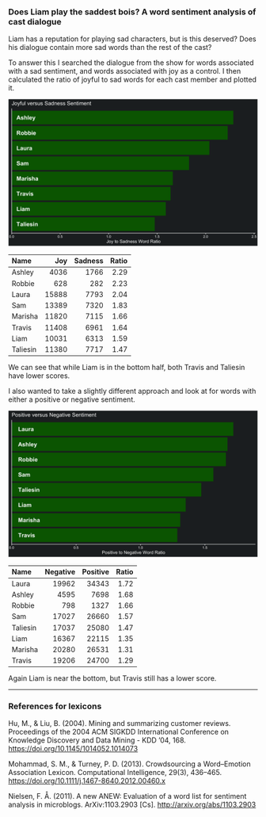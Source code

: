 
### Does Liam play the saddest bois? A word sentiment analysis of cast dialogue

Liam has a reputation for playing sad characters, but is this deserved?
Does his dialogue contain more sad words than the rest of the cast?

To answer this I searched the dialogue from the show for words
associated with a sad sentiment, and words associated with joy as a
control. I then calculated the ratio of joyful to sad words for each
cast member and plotted it.

![joyful vs sad](../plots/joySadPlot.png)

| Name     |   Joy | Sadness | Ratio |
| :------- | ----: | ------: | ----: |
| Ashley   |  4036 |    1766 |  2.29 |
| Robbie   |   628 |     282 |  2.23 |
| Laura    | 15888 |    7793 |  2.04 |
| Sam      | 13389 |    7320 |  1.83 |
| Marisha  | 11820 |    7115 |  1.66 |
| Travis   | 11408 |    6961 |  1.64 |
| Liam     | 10031 |    6313 |  1.59 |
| Taliesin | 11380 |    7717 |  1.47 |

We can see that while Liam is in the bottom half, both Travis and
Taliesin have lower scores.

I also wanted to take a slightly different approach and look at for
words with either a positive or negative sentiment.

![positive vs negative](../plots/positiveNegativePlot.png)

| Name     | Negative | Positive | Ratio |
| :------- | -------: | -------: | ----: |
| Laura    |    19962 |    34343 |  1.72 |
| Ashley   |     4595 |     7698 |  1.68 |
| Robbie   |      798 |     1327 |  1.66 |
| Sam      |    17027 |    26660 |  1.57 |
| Taliesin |    17037 |    25080 |  1.47 |
| Liam     |    16367 |    22115 |  1.35 |
| Marisha  |    20280 |    26531 |  1.31 |
| Travis   |    19206 |    24700 |  1.29 |

Again Liam is near the bottom, but Travis still has a lower score.

-----

### References for lexicons

Hu, M., & Liu, B. (2004). Mining and summarizing customer reviews.
Proceedings of the 2004 ACM SIGKDD International Conference on Knowledge
Discovery and Data Mining - KDD ’04, 168.
<https://doi.org/10.1145/1014052.1014073>

Mohammad, S. M., & Turney, P. D. (2013). Crowdsourcing a Word–Emotion
Association Lexicon. Computational Intelligence, 29(3), 436–465.
<https://doi.org/10.1111/j.1467-8640.2012.00460.x>

Nielsen, F. Å. (2011). A new ANEW: Evaluation of a word list for
sentiment analysis in microblogs. ArXiv:1103.2903 \[Cs\].
<http://arxiv.org/abs/1103.2903>
